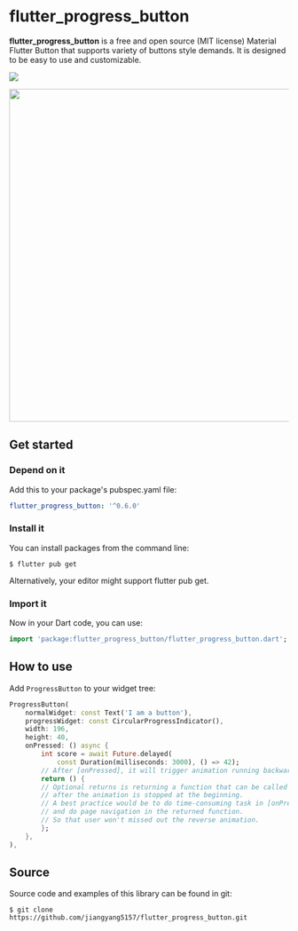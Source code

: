 # flutter_progress_button

**flutter_progress_button** is a free and open source (MIT license) Material Flutter Button that supports variety of buttons style demands. It is designed to be easy to use and customizable.

![](https://github.com/jiangyang5157/flutter_progress_button/blob/master/example/assets/example.gif)

<img src="https://github.com/jiangyang5157/flutter_progress_button/blob/master/example/assets/example.gif" width="600">


## Get started

### **Depend on it**

Add this to your package's pubspec.yaml file:

```yaml
flutter_progress_button: '^0.6.0'
```

### **Install it**

You can install packages from the command line:

```
$ flutter pub get
```

Alternatively, your editor might support flutter pub get.

### **Import it**

Now in your Dart code, you can use:

```dart
import 'package:flutter_progress_button/flutter_progress_button.dart';

```

## How to use

Add `ProgressButton` to your widget tree:

```dart
ProgressButton(
    normalWidget: const Text('I am a button'),
    progressWidget: const CircularProgressIndicator(),
    width: 196,
    height: 40,
    onPressed: () async {
        int score = await Future.delayed(
            const Duration(milliseconds: 3000), () => 42);
        // After [onPressed], it will trigger animation running backwards, from end to beginning
        return () {
        // Optional returns is returning a function that can be called 
        // after the animation is stopped at the beginning.
        // A best practice would be to do time-consuming task in [onPressed], 
        // and do page navigation in the returned function.
        // So that user won't missed out the reverse animation.
        };
    },
),
```

## Source
Source code and examples of this library can be found in git:

```
$ git clone https://github.com/jiangyang5157/flutter_progress_button.git
```
